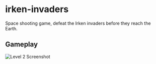 irken-invaders
==============

Space shooting game, defeat the Irken invaders before they reach the Earth.

## Gameplay
![Level 2 Screenshot](https://raw.github.com/cdated/irken-invaders/master/docs/images/irken_invaders_9-17-12.png)